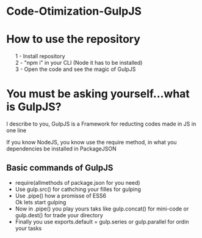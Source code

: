 # Code-Otimization-GulpJS

<h1> How to use the repository </h1>

<ul type="none">
<li> 1 - Install repository </li>

<li> 2 - "npm i" in your CLI (Node it has to be installed)

<li> 3 - Open the code and see the magic of GulpJS </li>
</ul>

<h1>You must be asking yourself...what is GulpJS?</h1>

I describe to you, GulpJS is a Framework for reducting codes made in JS in one line
 
If you know NodeJS, you know use the require method, in what you dependencies be installed in PackageJSON

<h2>Basic commands of GulpJS</h2>

<ul type="1">
<li>require(allmethods of package.json for you need)</li>

<li>Use gulp.src() for cathching your filles for gulping</li>

<li>Use .pipe() how a promisse of ESS6</li>

<li type="none">Ok lets start gulping </li>

<li>Now in .pipe() you play yours taks like gulp.concat() for mini-code or gulp.dest() for trade your directory</li>

<li> Finally you use exports.default = gulp.series or gulp.parallel for ordin your tasks </li>
</ul>



